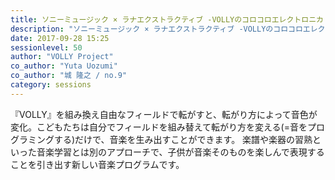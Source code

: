 ```yaml
---
title: ソニーミュージック × ラナエクストラクティブ -VOLLYのコロコロエレクトロニカ！-
description: "ソニーミュージック × ラナエクストラクティブ -VOLLYのコロコロエレクトロニカ！-"
date: 2017-09-28 15:25
sessionlevel: 50
author: "VOLLY Project"
co_author: "Yuta Uozumi"
co_author: "城 隆之 / no.9"
category: sessions
---
```

『VOLLY』を組み換え自由なフィールドで転がすと、転がり方によって音色が変化。こどもたちは自分でフィールドを組み替えて転がり方を変える(=音をプログラミングする)だけで、音楽を生み出すことができます。 楽譜や楽器の習熟といった音楽学習とは別のアプローチで、子供が音楽そのものを楽しんで表現することを引き出す新しい音楽プログラムです。

